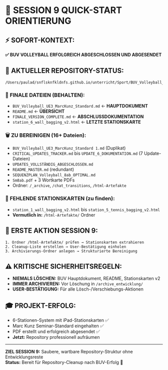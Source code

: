 # 🎯 SESSION 9 QUICK-START ORIENTIERUNG

## ⚡ **SOFORT-KONTEXT:**
**✅ BUV VOLLEYBALL ERFOLGREICH ABGESCHLOSSEN UND ABGESENDET**

## 📂 **AKTUELLER REPOSITORY-STATUS:**
```
/Users/paulad/snflsknfkldnfs.github.io/unterricht/Sport/BUV_Volleyball_8_Klasse_16SuS/
```

### 🎯 **FINALE DATEIEN (BEHALTEN):**
- `BUV_Volleyball_UE3_MarcKunz_Standard.md` ← **HAUPTDOKUMENT**
- `README.md` ← **ÜBERSICHT**
- `FINALE_VERSION_COMPLETE.md` ← **ABSCHLUSSDOKUMENTATION**
- `station_6_wall_bagging_v2.html` ← **LETZTE STATIONSKARTE**

### 🗑️ **ZU BEREINIGEN (16+ Dateien):**
- `BUV_Volleyball_UE3_MarcKunz_Standard 1.md` (Duplikat)
- `CRITICAL_UPDATES_TRACKER.md` bis `UPDATE_6_DOKUMENTATION.md` (7 Update-Dateien)
- `UPDATES_VOLLSTÄNDIG_ABGESCHLOSSEN.md`
- `README_MASTER.md` (redundant)
- `SEQUENZPLAN_Volleyball_8ab_OPTIMAL.md`
- `Sm8ab.pdf` + 3 Wortkarte PDFs
- Ordner: `/_archive`, `/chat_transitions`, `/html-Artefakte`

### 📁 **FEHLENDE STATIONSKARTEN (zu finden):**
- `station_1_wall_bagging_v2.html` bis `station_5_tennis_bagging_v2.html`
- **Vermutlich in:** `/html-Artefakte/` Ordner

## 🚀 **ERSTE AKTION SESSION 9:**
```
1. Ordner /html-Artefakte/ prüfen → Stationskarten extrahieren
2. Cleanup-Liste erstellen → User-Bestätigung einholen  
3. Archivierungs-Ordner anlegen → Strukturierte Bereinigung
```

## ⚠️ **KRITISCHE SICHERHEITSREGELN:**
- **NIEMALS LÖSCHEN:** BUV Hauptdokument, README, Stationskarten v2
- **IMMER ARCHIVIEREN:** Vor Löschung in `/archive_entwicklung/`
- **USER-BESTÄTIGUNG:** Für alle Lösch-/Verschiebungs-Aktionen

## 🎓 **PROJEKT-ERFOLG:**
- 6-Stationen-System mit iPad-Stationskarten ✅
- Marc Kunz Seminar-Standard eingehalten ✅  
- PDF erstellt und erfolgreich abgesendet ✅
- **Jetzt:** Repository professionell aufräumen

---
**ZIEL SESSION 9:** Saubere, wartbare Repository-Struktur ohne Entwicklungsreste  
**Status:** Bereit für Repository-Cleanup nach BUV-Erfolg 🎯